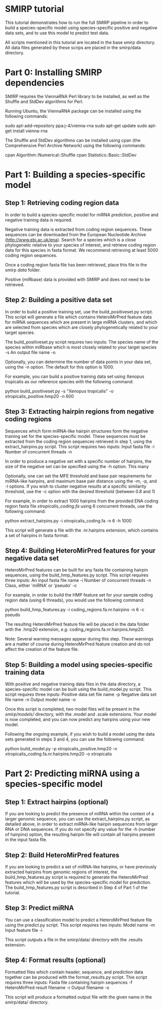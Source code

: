 <h1>SMIRP tutorial</h1>

This tutorial demonstrates how to run the full SMIRP pipeline in order to build a species-specific model using species-specific positive and negative data sets, and to use this model to predict test data.

All scripts mentioned in this tutorial are located in the base smirp directory. All data files generated by these scrips are placed in the smirp/data directory.

<h1>Part 0: Installing SMIRP dependencies</h1>

SMIRP requires the ViennaRNA Perl library to be installed, as well as the Shuffle and StdDev algorithms for Perl.

Running Ubuntu, the ViennaRNA package can be installed using the following commands:

sudo apt-add-repository ppa:j-4/vienna-rna
sudo apt-get update 
sudo apt-get install vienna-rna

The Shuffle and StdDev algorithms can be installed using cpan (the Comprehensive Perl Archive Network) using the following commands:

cpan Algorithm::Numerical::Shuffle
cpan Statistics::Basic::StdDev

<h1>Part 1: Building a species-specific model</h1>

<h2>Step 1: Retrieving coding region data</h2>

In order to build a species-specific model for miRNA prediction, positive and negative training data is required.

Negative training data is extracted from coding region sequences. These sequences can be downloaded from the European Nucleotide Archive (http://www.ebi.ac.uk/ena). Search for a species which is a close phylogenetic relative to your species of interest, and retrieve coding region data for this species in fasta format. We recommend retrieving at least 5000 coding region sequences.

Once a coding region fasta file has been retrieved, place this file in the smirp <i>data</i> folder.

Positive (miRbase) data is provided with SMIRP and does not need to be retrieved.

<h2>Step 2: Building a positive data set</h2>

In order to build a positive training set, use the build_positiveset.py script. This script will generate a file which contains HeteroMirPred feature data for miRNA sequences which are present in large miRNA clusters, and which are selected from species which are closely phylogenetically related to your target species.

The build_positiveset.py script requires two inputs:
	The species name of the species within miRbase which is most closely related to your target species -s
	An output file name -o

Optionally, you can determine the number of data points in your data set, using the -n option. The default for this option is 1000.

For example, you can build a positive training data set using Xenopus tropicalis as our reference species with the following command:

python build_positiveset.py -s "Xenopus tropicalis" -o xtropicalis_positive.hmp20 -n 600

<h2>Step 3: Extracting hairpin regions from negative coding regions</h2>

Sequences which form miRNA-like hairpin structures form the negative training set for the species-specific model. These sequences must be extracted from the coding region sequences retrieved in step 1, using the extract_hairpins.py script. This script requires two inputs: 
	Input fasta file -i
	Number of concurrent threads -n

In order to produce a negative set with a specific number of hairpins, the size of the negative set can be specified using the -h option. This many 

Optionally, one can set the MFE threshold and base pair requirements for miRNA-like hairpins, and maximum base pair distance using the -m, -p, and -l options. If you wish to cluster negative results at a specific similarity threshold, use the -c option with the desired threshold (between 0.8 and 1)

For example, in order to extract 1000 hairpins from the provided ENA coding region fasta file <i>xtropicalis_coding.fa</i> using 6 concurrent threads, use the following command:

python extract_hairpins.py -i xtropicalis_coding.fa -n 6 -h 1000

This script will generate a file with the .nr.hairpins extension, which contains a set of hairpins in fasta format.

<h2>Step 4: Building HeteroMirPred features for your negative data set</h2>

HeteroMirPred features can be built for any fasta file containing hairpin sequences, using the build_hmp_features.py script. This script requires three inputs:
	An input fasta file name -i
	Number of concurrent threads -n
	Class, either 'miRNA' or 'pseudo' -c

For example, in order to build the HMP feature set for your sample coding region data (using 6 threads), you would use the following command:

python build_hmp_features.py -i coding_regions.fa.nr.hairpins -n 6 -c pseudo

The resulting HeteroMirPred feature file will be placed in the data folder with the .hmp20 extension, <i>e.g.</i> coding_regions.fa.nr.hairpins.hmp20.

Note: Several warning messages appear during this step. These warnings are a matter of course during HeteroMirPred feature creation and do not affect the creation of the feature file.

<h2>Step 5: Building a model using species-specific training data</h2>

With positive and negative training data files in the data directory, a species-specific model can be built using the build_model.py script. This script requires three inputs:
	Positive data set file name -p
	Negative data set file name -n
	Output model name -o

Once this script is completed, two model files will be present in the <i>smirp/models/</i> directory, with the .model and .scale extensions. Your model is now completed, and you can now predict any hairpins using your new model.

Following the ongoing example, if you wish to build a model using the data sets generated in steps 3 and 4, you can use the following command:

python build_model.py -p xtropicalis_positive.hmp20 -n xtropicalis_coding.fa.nr.hairpins.hmp20 -o xtropicalis

<h1>Part 2: Predicting miRNA using a species-specific model</h1>

<h2>Step 1: Extract hairpins (optional)</h2>

If you are looking to predict the presence of miRNA within the context of a larger genomic sequence, you can use the extract_hairpins.py script, as detailed above, in order to extract miRNA-like hairpin sequences from larger RNA or DNA sequences. If you do not specify any value for the -h (number of hairpins) option, the resulting hairpin file will contain all hairpins present in the input fasta file.

<h2>Step 2: Build HeteroMirPred features</h2>

If you are looking to predict a set of miRNA-like hairpins, or have previously extracted hairpins from genomic regions of interest, the build_hmp_features.py script is required to generate the HeteroMirPred features which will be used by the species-specific model for prediction. The build_hmp_features.py script is described in Step 4 of Part 1 of the tutorial.

<h2>Step 3: Predict miRNA</h2>

You can use a classification model to predict a HeteroMirPred feature file using the predict.py script. This script requires two inputs:
	Model name -m
	Input feature file -i

This script outputs a file in the smirp/data/ directory with the .results extension.

<h2>Step 4: Format results (optional)</h2>

Formatted files which contain header, sequence, and prediction data together can be produced with the format_results.py script. Thie script requires three inputs:
	Fasta file containing hairpin sequences -f
	HeteroMirPred result filename -r
	Output filename -o

This script will produce a formatted output file with the given name in the smirp/data/ directory.